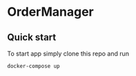 # OrderManager
## Quick start
To start app simply clone this repo and run 
```shell
docker-compose up
```